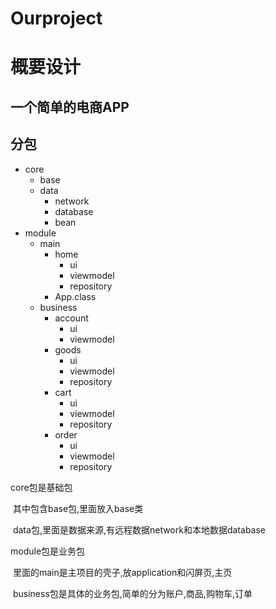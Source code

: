 # Ourproject

# 概要设计

## 一个简单的电商APP 



## 分包

- core
  - base
  - data
    - network
    - database
    - bean
- module
  - main
    - home
      - ui
      - viewmodel
      - repository
    - App.class
  - business
    - account
      - ui
      - viewmodel
    - goods
      - ui
      - viewmodel
      - repository
    - cart
      - ui
      - viewmodel
      - repository
    - order
      - ui
      - viewmodel
      - repository

 

core包是基础包

​	其中包含base包,里面放入base类

​	data包,里面是数据来源,有远程数据network和本地数据database

module包是业务包

​	里面的main是主项目的壳子,放application和闪屏页,主页

​	business包是具体的业务包,简单的分为账户,商品,购物车,订单






